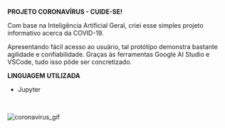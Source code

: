 **PROJETO CORONAVÍRUS - CUIDE-SE!**

<p>Com base na Inteligência Artificial Geral, criei esse simples projeto informativo acerca da COVID-19.</p>

<p>Apresentando fácil acesso ao usuário, tal protótipo demonstra bastante agilidade e confiabilidade. Graças às ferramentas Google AI Studio e VSCode, tudo isso pôde ser concretizado.</p>

**LINGUAGEM UTILIZADA**

- Jupyter
<br>

![coronavirus_gif](https://github.com/carolinaoftinoco/coronavirus_gif/blob/main/coronavirus_gif.gif)




